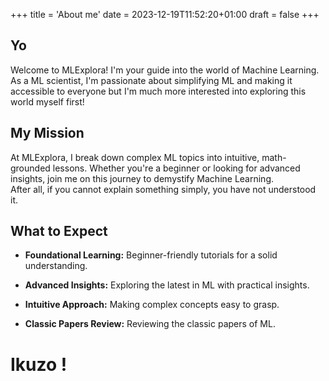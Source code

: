 +++
title = 'About me'
date = 2023-12-19T11:52:20+01:00
draft = false
+++

## Yo

Welcome to MLExplora! I'm your guide into the world of Machine Learning. As a ML scientist, I'm passionate about simplifying ML and making it accessible to everyone but I'm much more interested into exploring this world myself first!

## My Mission

At MLExplora, I break down complex ML topics into intuitive, math-grounded lessons. Whether you're a beginner or looking for advanced insights, join me on this journey to demystify Machine Learning.  
After all, if you cannot explain something simply, you have not understood it.

## What to Expect

- **Foundational Learning:** Beginner-friendly tutorials for a solid understanding.
  
- **Advanced Insights:** Exploring the latest in ML with practical insights.

- **Intuitive Approach:** Making complex concepts easy to grasp.

- **Classic Papers Review:** Reviewing the classic papers of ML.

# Ikuzo !
